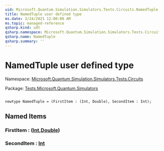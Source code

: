 ```yaml
---
uid: Microsoft.Quantum.Simulation.Simulators.Tests.Circuits.NamedTuple
title: NamedTuple user defined type
ms.date: 3/24/2021 12:00:00 AM
ms.topic: managed-reference
qsharp.kind: udt
qsharp.namespace: Microsoft.Quantum.Simulation.Simulators.Tests.Circuits
qsharp.name: NamedTuple
qsharp.summary: ''
---
```


# NamedTuple user defined type

Namespace: [Microsoft.Quantum.Simulation.Simulators.Tests.Circuits](xref:Microsoft.Quantum.Simulation.Simulators.Tests.Circuits)

Package: [Tests.Microsoft.Quantum.Simulators](https://nuget.org/packages/Tests.Microsoft.Quantum.Simulators)




```qsharp

newtype NamedTuple = (FirstItem : (Int, Double), SecondItem : Int);
```



## Named Items

### FirstItem : ([Int](xref:microsoft.quantum.lang-ref.int),[Double](xref:microsoft.quantum.lang-ref.double))


### SecondItem : [Int](xref:microsoft.quantum.lang-ref.int)

